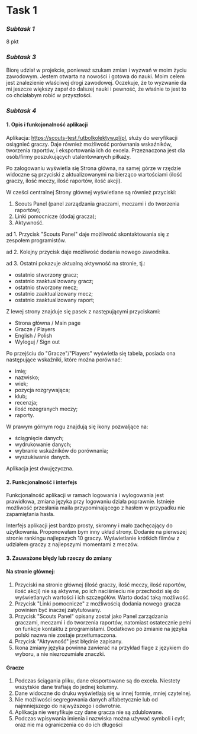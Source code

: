 # Task 1


### *Subtask 1*

8 pkt

### *Subtask 3*

Biorę udział w projekcie, ponieważ szukam zmian i wyzwań w moim życiu zawodowym. Jestem otwarta na nowości i gotowa do nauki. Moim celem jest znalezienie właściwej drogi zawodowej. Oczekuje, że to wyzwanie da mi jeszcze większy zapał do dalszej nauki i pewność, że właśnie to jest to co chciałabym robić w przyszłości.

### *Subtask 4*

#### 1. Opis i funkcjonalność aplikacji

Aplikacja:  https://scouts-test.futbolkolektyw.pl/pl, służy do weryfikacji osiągnieć graczy. Daje również możliwość porównania wskaźników, tworzenia raportów, i eksportowania ich do excela. Przeznaczona jest dla osób/firmy poszukujących utalentowanych piłkaży.

Po zalogowaniu wyświetla się Strona główna, na samej górze w rzędzie widoczne są przyciski z aktualizowanymi na bierząco wartościami (ilość graczy, ilość meczy, ilość raportów, ilość akcji).

W cześci centralnej Strony głównej wyświetlane są również przyciski:
1. Scouts Panel (panel zarządzania graczami, meczami i do tworzenia raportów);
2. Linki pomocnicze (dodaj gracza);
3. Aktywność.

ad 1. Przycisk "Scouts Panel" daje możliwość skontaktowania się z zespołem programistów.

ad 2. Kolejny przycisk daje możliwość dodania nowego zawodnika.

ad 3. Ostatni pokazuje aktualną aktywność na stronie, tj.:
  * ostatnio stworzony gracz;
  * ostatnio zaaktualizowany gracz;
  * ostatnio stworzony mecz;
  * ostatnio zaaktualizowany mecz;
  * ostatnio zaaktualizowany raport;

Z lewej strony znajduje się pasek z następującymi przyciskami:
* Strona główna / Main page
* Gracze / Players
* English / Polish
* Wyloguj / Sign out


Po przejściu do "Gracze"/"Players" wyświetla się tabela, posiada ona następujące wskaźniki, które można porównać:
  * imię;
  * nazwisko;
  * wiek;
  * pozycja rozgrywająca;
  * klub;
  * recenzja;
  * ilość rozegranych meczy;
  * raporty.


W prawym górnym rogu znajdują się ikony pozwaljące na:
  * ściągnięcie danych;
  * wydrukowanie danych;
  * wybranie wskaźników do porównania;
  * wyszukiwanie danych.
  
Aplikacja jest dwujęzyczna. 

#### 2. Funkcjonalność i interfejs

Funkcjonalność aplikacji w ramach logowania i wylogowania jest prawidłowa, zmiana języka przy logowaniu działa poprawnie. Istnieje możliwość przesłania maila przypominającego z hasłem w przypadku nie zapamiętania hasła.

Interfejs aplikacji jest bardzo prosty, skromny i mało zachęcający do użytkowania. Proponowałam bym inny układ strony. Dodanie na pierwszej stronie rankingu najlepszych 10 graczy. Wyświetlanie krótkich filmów z udziałem graczy z najlepszymi momentami z meczów. 

#### 3. Zauważone błędy lub rzeczy do zmiany

#### Na stronie głównej:
1. Przyciski na stronie głównej (ilość graczy, ilość meczy, ilość raportów, ilość akcji) nie są aktywne, po ich naciśnieciu nie przechodzi się do wyświetlanych wartości i ich szczegółów. Warto dodać taką możliwość.
2. Przycisk "Linki pomocnicze" z możliwością dodania nowego gracza powinien być inaczej zatytułowany.
3. Przycisk "Scouts Panel" opisany został jako Panel zarządzania graczami, meczami i do tworzenia raportów, natomiast ostatecznie pełni on funkcje kontaktu z programistami. Dodatkowo po zmianie na języka polski nazwa nie zostaje przetłumaczona.
4. Przycisk "Aktywność" jest błędnie zapisany.
5. Ikona zmiany  języka powinna zawierać na przykład flage z językiem do wyboru, a nie niezrozumiałe znaczki.

#### Gracze
1. Podczas ściągania pliku, dane eksportowane są do excela. Niestety wszytskie dane trafiają do jednej kolumny. 
2. Dane widoczne do druku wyświetlają się w innej formie, mniej czytelnej.
3. Nie możliwości segregowania danych alfabetycznie lub od najmniejszego do najwyższego i odwrotnie.
4. Aplikacja nie weryfikuje czy dane gracza nie są zdublowane.
5. Podczas wpisywania imienia i nazwiska można używać symboli i cyfr, oraz nie ma ograniczenia co do ich długości 








